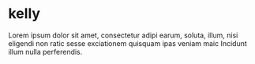 kelly
=====

Lorem ipsum dolor sit amet, consectetur adipi earum, soluta, illum, nisi eligendi non ratic sesse exciationem quisquam ipas veniam maic Incidunt illum nulla perferendis. 
